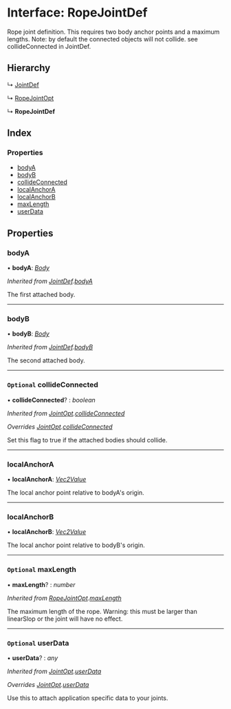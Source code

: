 
# Interface: RopeJointDef

Rope joint definition. This requires two body anchor points and a maximum
lengths. Note: by default the connected objects will not collide. see
collideConnected in JointDef.

## Hierarchy

  ↳ [JointDef](/api/interfaces/jointdef)

  ↳ [RopeJointOpt](/api/interfaces/ropejointopt)

  ↳ **RopeJointDef**

## Index

### Properties

* [bodyA](/api/interfaces/ropejointdef#bodya)
* [bodyB](/api/interfaces/ropejointdef#bodyb)
* [collideConnected](/api/interfaces/ropejointdef#optional-collideconnected)
* [localAnchorA](/api/interfaces/ropejointdef#localanchora)
* [localAnchorB](/api/interfaces/ropejointdef#localanchorb)
* [maxLength](/api/interfaces/ropejointdef#optional-maxlength)
* [userData](/api/interfaces/ropejointdef#optional-userdata)

## Properties

###  bodyA

• **bodyA**: *[Body](/api/classes/body)*

*Inherited from [JointDef](/api/interfaces/jointdef).[bodyA](/api/interfaces/jointdef#bodya)*

The first attached body.

___

###  bodyB

• **bodyB**: *[Body](/api/classes/body)*

*Inherited from [JointDef](/api/interfaces/jointdef).[bodyB](/api/interfaces/jointdef#bodyb)*

The second attached body.

___

### `Optional` collideConnected

• **collideConnected**? : *boolean*

*Inherited from [JointOpt](/api/interfaces/jointopt).[collideConnected](/api/interfaces/jointopt#optional-collideconnected)*

*Overrides [JointOpt](/api/interfaces/jointopt).[collideConnected](/api/interfaces/jointopt#optional-collideconnected)*

Set this flag to true if the attached bodies
should collide.

___

###  localAnchorA

• **localAnchorA**: *[Vec2Value](/api/interfaces/vec2value)*

The local anchor point relative to bodyA's origin.

___

###  localAnchorB

• **localAnchorB**: *[Vec2Value](/api/interfaces/vec2value)*

The local anchor point relative to bodyB's origin.

___

### `Optional` maxLength

• **maxLength**? : *number*

*Inherited from [RopeJointOpt](/api/interfaces/ropejointopt).[maxLength](/api/interfaces/ropejointopt#optional-maxlength)*

The maximum length of the rope.
Warning: this must be larger than linearSlop or the joint will have no effect.

___

### `Optional` userData

• **userData**? : *any*

*Inherited from [JointOpt](/api/interfaces/jointopt).[userData](/api/interfaces/jointopt#optional-userdata)*

*Overrides [JointOpt](/api/interfaces/jointopt).[userData](/api/interfaces/jointopt#optional-userdata)*

Use this to attach application specific data to your joints.
